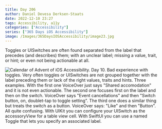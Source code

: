 ```yaml
---
title: Day 206
author: Daniel Devesa Derksen-Staats
date: 2022-12-10 23:27
tags: Accessibility, a11y
categories: ["Accessibility"]
series: ["365 Days iOS Accessibility"]
image: /Images/365DaysIOSAccessibility/image23.jpg
---
```


Toggles or UISwitches are often found separated from the label that precedes (and describes) them; with an unclear label; missing a value, trait, or hint; or even not being actionable at all.

![Calendar of Advent of iOS Accessibility. Day 10. Bad experience with toggles. Very often toggles or UISwitches are not grouped together with the label preceding them or lack of the right values, traits and hints. Three examples. With the first one VoiceOver just says "Shared accomodation" and it is not even actionable. The second one focuses first on the label and then on the switch. VoiceOver says "Event cancellations" and then "Switch button, on, doublet-tap to toggle setting". The third one does a similar thing but treats the switch as a button. VoiceOver says: "Like" and then "Button". All quite confusing. With UIKit you can configure your UISwitch as the accessoryView for a table view cell. With SwiftUI you can use a named Toggle that lets you specify an associated label.](/Images/365DaysIOSAccessibility/image23.jpg)